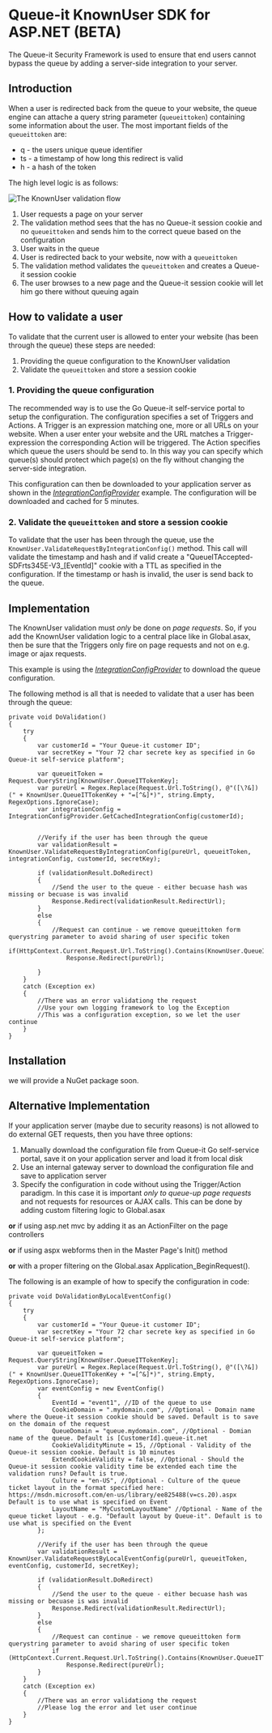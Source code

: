 # Queue-it KnownUser SDK for ASP.NET (BETA)
The Queue-it Security Framework is used to ensure that end users cannot bypass the queue by adding a server-side integration to your server. 
## Introduction
When a user is redirected back from the queue to your website, the queue engine can attache a query string parameter (`queueittoken`) containing some information about the user. 
The most important fields of the `queueittoken` are:

 - q - the users unique queue identifier
 - ts - a timestamp of how long this redirect is valid
 - h - a hash of the token


The high level logic is as follows:

![The KnownUser validation flow](https://github.com/queueit/KnownUser.V3.Net_beta/blob/master/Documentation/KnownUser%20flow.PNG)

 1. User requests a page on your server
 2. The validation method sees that the has no Queue-it session cookie and no `queueittoken` and sends him to the correct queue based on the configuration
 3. User waits in the queue
 4. User is redirected back to your website, now with a `queueittoken`
 5. The validation method validates the `queueittoken` and creates a Queue-it session cookie
 6. The user browses to a new page and the Queue-it session cookie will let him go there without queuing again

## How to validate a user
To validate that the current user is allowed to enter your website (has been through the queue) these steps are needed:

 1. Providing the queue configuration to the KnownUser validation
 2. Validate the `queueittoken` and store a session cookie


### 1. Providing the queue configuration
The recommended way is to use the Go Queue-it self-service portal to setup the configuration. 
The configuration specifies a set of Triggers and Actions. A Trigger is an expression matching one, more or all URLs on your website. 
When a user enter your website and the URL matches a Trigger-expression the corresponding Action will be triggered. 
The Action specifies which queue the users should be send to. 
In this way you can specify which queue(s) should protect which page(s) on the fly without changing the server-side integration.

This configuration can then be downloaded to your application server as shown in the *[IntegrationConfigProvider](https://github.com/queueit/KnownUser.V3.Net_beta/blob/master/Documentation/IntegrationConfigProvider.cs)* example. 
The configuration will be downloaded and cached for 5 minutes. 

### 2. Validate the `queueittoken` and store a session cookie
To validate that the user has been through the queue, use the `KnownUser.ValidateRequestByIntegrationConfig()` method. 
This call will validate the timestamp and hash and if valid create a "QueueITAccepted-SDFrts345E-V3_[EventId]" cookie with a TTL as specified in the configuration.
If the timestamp or hash is invalid, the user is send back to the queue.


## Implementation
The KnownUser validation must *only* be done on *page requests*. 
So, if you add the KnownUser validation logic to a central place like in Global.asax, then be sure that the Triggers only fire on page requests and not on e.g. image or ajax requests.

This example is using the *[IntegrationConfigProvider](https://github.com/queueit/KnownUser.V3.Net_beta/blob/master/Documentation/IntegrationConfigProvider.cs)* to download the queue configuration. 

The following method is all that is needed to validate that a user has been through the queue:
```
private void DoValidation()
{
    try
    {
        var customerId = "Your Queue-it customer ID";
        var secretKey = "Your 72 char secrete key as specified in Go Queue-it self-service platform";

        var queueitToken = Request.QueryString[KnownUser.QueueITTokenKey];
        var pureUrl = Regex.Replace(Request.Url.ToString(), @"([\?&])(" + KnownUser.QueueITTokenKey + "=[^&]*)", string.Empty, RegexOptions.IgnoreCase);
        var integrationConfig = IntegrationConfigProvider.GetCachedIntegrationConfig(customerId);
  

        //Verify if the user has been through the queue
        var validationResult = KnownUser.ValidateRequestByIntegrationConfig(pureUrl, queueitToken, integrationConfig, customerId, secretKey);

        if (validationResult.DoRedirect)
        {
            //Send the user to the queue - either becuase hash was missing or becuase is was invalid
            Response.Redirect(validationResult.RedirectUrl);
        }
        else
        {
            //Request can continue - we remove queueittoken form querystring parameter to avoid sharing of user specific token
            if(HttpContext.Current.Request.Url.ToString().Contains(KnownUser.QueueITTokenKey))
                Response.Redirect(pureUrl);

        }
    }
    catch (Exception ex)
    {
        //There was an error validationg the request
        //Use your own logging framework to log the Exception
        //This was a configuration exception, so we let the user continue
    }
}
```

## Installation
we will provide a NuGet package soon.

## Alternative Implementation
If your application server (maybe due to security reasons) is not allowed to do external GET requests, then you have three options:

1. Manually download the configuration file from Queue-it Go self-service portal, save it on your application server and load it from local disk
2. Use an internal gateway server to download the configuration file and save to application server
3. Specify the configuration in code without using the Trigger/Action paradigm. In this case it is important *only to queue-up page requests* and not requests for resources or AJAX calls. 
This can be done by adding custom filtering logic to Global.asax 

**or** if using asp.net mvc by adding it as an ActionFilter on the page controllers 

**or** if using aspx webforms then in the Master Page's Init() method 

**or** with a proper filtering on the Global.asax Application_BeginRequest(). 


The following is an example of how to specify the configuration in code:
 
```
private void DoValidationByLocalEventConfig()
{
    try
    {
        var customerId = "Your Queue-it customer ID";
        var secretKey = "Your 72 char secrete key as specified in Go Queue-it self-service platform";

        var queueitToken = Request.QueryString[KnownUser.QueueITTokenKey];
        var pureUrl = Regex.Replace(Request.Url.ToString(), @"([\?&])(" + KnownUser.QueueITTokenKey + "=[^&]*)", string.Empty, RegexOptions.IgnoreCase);
        var eventConfig = new EventConfig()
        {
            EventId = "event1", //ID of the queue to use
            CookieDomain = ".mydomain.com", //Optional - Domain name where the Queue-it session cookie should be saved. Default is to save on the domain of the request
            QueueDomain = "queue.mydomain.com", //Optional - Domian name of the queue. Default is [CustomerId].queue-it.net
            CookieValidityMinute = 15, //Optional - Validity of the Queue-it session cookie. Default is 10 minutes
            ExtendCookieValidity = false, //Optional - Should the Queue-it session cookie validity time be extended each time the validation runs? Default is true.
            Culture = "en-US", //Optional - Culture of the queue ticket layout in the format specified here: https://msdn.microsoft.com/en-us/library/ee825488(v=cs.20).aspx Default is to use what is specified on Event
            LayoutName = "MyCustomLayoutName" //Optional - Name of the queue ticket layout - e.g. "Default layout by Queue-it". Default is to use what is specified on the Event
        };

        //Verify if the user has been through the queue
        var validationResult = KnownUser.ValidateRequestByLocalEventConfig(pureUrl, queueitToken, eventConfig, customerId, secretKey);

        if (validationResult.DoRedirect)
        {
            //Send the user to the queue - either becuase hash was missing or becuase is was invalid
            Response.Redirect(validationResult.RedirectUrl);
        }
        else
        {
            //Request can continue - we remove queueittoken form querystring parameter to avoid sharing of user specific token
            if (HttpContext.Current.Request.Url.ToString().Contains(KnownUser.QueueITTokenKey))
                Response.Redirect(pureUrl);
        }
    }
    catch (Exception ex)
    {
        //There was an error validationg the request
        //Please log the error and let user continue 
    }
}
```
